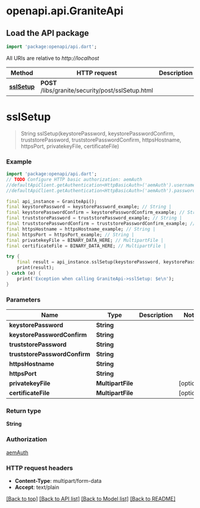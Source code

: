 # openapi.api.GraniteApi

## Load the API package
```dart
import 'package:openapi/api.dart';
```

All URIs are relative to *http://localhost*

Method | HTTP request | Description
------------- | ------------- | -------------
[**sslSetup**](GraniteApi.md#sslsetup) | **POST** /libs/granite/security/post/sslSetup.html | 


# **sslSetup**
> String sslSetup(keystorePassword, keystorePasswordConfirm, truststorePassword, truststorePasswordConfirm, httpsHostname, httpsPort, privatekeyFile, certificateFile)



### Example 
```dart
import 'package:openapi/api.dart';
// TODO Configure HTTP basic authorization: aemAuth
//defaultApiClient.getAuthentication<HttpBasicAuth>('aemAuth').username = 'YOUR_USERNAME'
//defaultApiClient.getAuthentication<HttpBasicAuth>('aemAuth').password = 'YOUR_PASSWORD';

final api_instance = GraniteApi();
final keystorePassword = keystorePassword_example; // String | 
final keystorePasswordConfirm = keystorePasswordConfirm_example; // String | 
final truststorePassword = truststorePassword_example; // String | 
final truststorePasswordConfirm = truststorePasswordConfirm_example; // String | 
final httpsHostname = httpsHostname_example; // String | 
final httpsPort = httpsPort_example; // String | 
final privatekeyFile = BINARY_DATA_HERE; // MultipartFile | 
final certificateFile = BINARY_DATA_HERE; // MultipartFile | 

try { 
    final result = api_instance.sslSetup(keystorePassword, keystorePasswordConfirm, truststorePassword, truststorePasswordConfirm, httpsHostname, httpsPort, privatekeyFile, certificateFile);
    print(result);
} catch (e) {
    print('Exception when calling GraniteApi->sslSetup: $e\n');
}
```

### Parameters

Name | Type | Description  | Notes
------------- | ------------- | ------------- | -------------
 **keystorePassword** | **String**|  | 
 **keystorePasswordConfirm** | **String**|  | 
 **truststorePassword** | **String**|  | 
 **truststorePasswordConfirm** | **String**|  | 
 **httpsHostname** | **String**|  | 
 **httpsPort** | **String**|  | 
 **privatekeyFile** | **MultipartFile**|  | [optional] 
 **certificateFile** | **MultipartFile**|  | [optional] 

### Return type

**String**

### Authorization

[aemAuth](../README.md#aemAuth)

### HTTP request headers

 - **Content-Type**: multipart/form-data
 - **Accept**: text/plain

[[Back to top]](#) [[Back to API list]](../README.md#documentation-for-api-endpoints) [[Back to Model list]](../README.md#documentation-for-models) [[Back to README]](../README.md)


